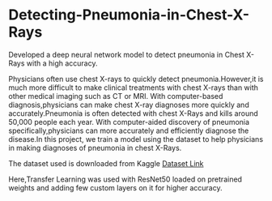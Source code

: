 # Detecting-Pneumonia-in-Chest-X-Rays
Developed a deep neural network model to detect pneumonia in Chest X-Rays with a high accuracy.

Physicians often use chest X-rays to quickly detect pneumonia.However,it is much more difficult to make clinical treatments with chest X-rays than with other medical imaging such as CT or MRI. With computer-based diagnosis,physicians can make chest X-ray diagnoses more quickly and accurately.Pneumonia is often detected with chest X-Rays and kills around 50,000 people each year. With computer-aided discovery of pneumonia specifically,physicians can more accurately and efficiently diagnose the disease.In this project, we train a model using the dataset to help physicians in making diagnoses of pneumonia in chest X-Rays.

The dataset used is downloaded from Kaggle
[Dataset Link](https://www.kaggle.com/paultimothymooney/chest-xray-pneumonia)

Here,Transfer Learning was used with ResNet50 loaded on pretrained weights and adding few custom layers on it for higher accuracy.

